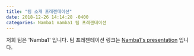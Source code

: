```yaml
---
title: "팀 소개 프레젠테이션"
date: 2018-12-26 14:14:28 -0400
categories: Namba1 namba1 팀 프레젠테이션
---
```


저희 팀은 'Namba1' 입니다.
팀 프레젠테이션 링크는 [Namba1's presentation] 입니다.


[Namba1's presentation]: https://talk.jekyllrb.com/

